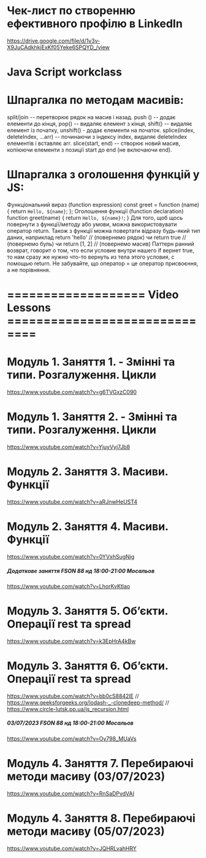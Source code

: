 # Чек-лист по створенню ефективного профілю в LinkedIn

https://drive.google.com/file/d/1v3v-X9JuCAdkhkjExKf05Yeke6SPQYD_/view

# Java Script workclass

# Шпаргалка по методам масивів:

split/join -- перетворює рядок на масив і назад.
push () -- додає елементи до кінця,
pop() -- видаляє елемент з кінця,
shift() -- видаляє елемент із початку,
unshift() - додає елементи на початок.
splice(index, deleteIndex, ...arr) -- починаючи з індексу index, видаляє deleteIndex елементів і вставляє arr. slice(start, end) -- створює новий масив, копіюючи елементи з позиції start до end (не включаючи end).

# Шпаргалка з оголошення функцій у JS:

Функціональний вираз (function expression)
const greet = function (name) {
return `Hello, ${name}`;
};
Оголошення функції (function declaration)
function greet(name) {
return `Hello, ${name}!`;
}
Для того, щоб щось повернути з функції/методу або умови, можна використовувати оператор return. Також з функції можна повертати відразу будь-який тип даних, наприклад return 'hello' // (повернемо рядок) чи return true // (повернемо буль) чи return [1, 2] // (повернемо масив)
Паттерн ранний возврат, говорит о том, что если условие внутри нашего if вернет true, то нам сразу же нужно что-то вернуть из тела этого условия, с помощью return.
Не забувайте, що оператор = це оператор присвоєння, а не порівняння.

# =================== Video Lessons ==============================

# Модуль 1. Заняття 1. - Змінні та типи. Розгалуження. Цикли

https://www.youtube.com/watch?v=g6TVGxzC090

# Модуль 1. Заняття 2. - Змінні та типи. Розгалуження. Цикли

https://www.youtube.com/watch?v=YjuyVyj7Jb8

# Модуль 2. Заняття 3. Масиви. Функції

https://www.youtube.com/watch?v=aRJnwHeUST4

# Модуль 2. Заняття 4. Масиви. Функції

https://www.youtube.com/watch?v=0YVxhSugNjg

##### Додаткове заняття FSON 88 нд 18:00-21:00 Мосальов

https://www.youtube.com/watch?v=LhorKvKtlao

# Модуль 3. Заняття 5. Об’єкти. Операції rest та spread

https://www.youtube.com/watch?v=k3EpHrA4kBw

# Модуль 3. Заняття 6. Об’єкти. Операції rest та spread

https://www.youtube.com/watch?v=bb0cS8842lE
// https://www.geeksforgeeks.org/lodash-_-clonedeep-method/
// https://www.circle-lutsk.pp.ua/js_recursion.html

##### 03/07/2023 FSON 88 нд 18:00-21:00 Мосальов

https://www.youtube.com/watch?v=Oy798_MUaVs

# Модуль 4. Заняття 7. Перебираючі методи масиву (03/07/2023)

https://www.youtube.com/watch?v=RnSaDPvdVAI

# Модуль 4. Заняття 8. Перебираючі методи масиву (05/07/2023)

https://www.youtube.com/watch?v=JQHRLvahHRY
